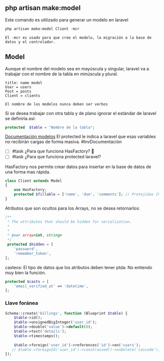 ## php artisan make:model
Este comando es utilizado para generar un modelo en laravel
```php
php artisan make:model Client -mcr
```

``` ad-info
El -mcr es usado para que cree el modelo, la migración a la base de datos y el controlador.
```
## Model
Aunque el nombre del modelo sea en mayúscula y singular, laravel va a trabajar con el nombre de la tabla en minúscula y plural.
~~~ ad-tip
title: name model 
User = users 
Post = posts
Client = clients

El nombre de los modelos nunca deben ser verbos
~~~
Si se desea trabajar con otra tabla y de plano ignorar el estándar de laravel se definiría así:
~~~PHP
protected  $table = "Nombre de la tabla";
~~~
[Documentación modelos](https://laravel.com/docs/9.x/eloquent#generating-model-classes)
El protected le indica a laravel que esas variables no recibirán cargas de forma masiva. #InvDocumentación
- [ ] #task ¿Para que funciona HasFactory? 🔼
- [ ] #task ¿Para que funciona protected laravel? 

HasFactory nos permite crear datos para insertar en la base de datos de una forma mas rápida. 

```PHP
class Client extends Model
{
	use HasFactory;
	protected $fillable = ['name', 'due', 'comments']; // Protejidas [No carga de forma masiva]
}
```

Atributos que son ocultos para los Arrays, no se desea retornarlos:
~~~PHP
/**  
 * The attributes that should be hidden for serialization. 
 * 
 * 
 * @var array<int, string>  
 */
 protected $hidden = [  
    'password',  
    'remember_token',  
];
~~~

casteos: El tipo de datos que los atributos deben tener
ptda: No entiendo muy bien la función.
~~~PHP
protected $casts = [  
    'email_verified_at' => 'datetime',  
];
~~~
### Llave foránea
~~~PHP
Schema::create('billings', function (Blueprint $table) {  
    $table->id();  
    $table->unsignedBigInteger('user_id');  
    $table->double('value')->default(0);  
    $table->text('details');  
    $table->timestamps();  
  
    $table->foreign('user_id')->references('id')->on('users');  
   // $table->foreignId('user_id')->constrained()->onDelete('cascade');  
});
~~~
